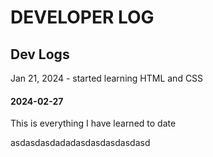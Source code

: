 # DEVELOPER LOG

## Dev Logs
Jan 21, 2024 - started learning HTML and CSS
#### 2024-02-27
 This is everything I have learned to date

asdasdasdadadasdasdasdasdasd